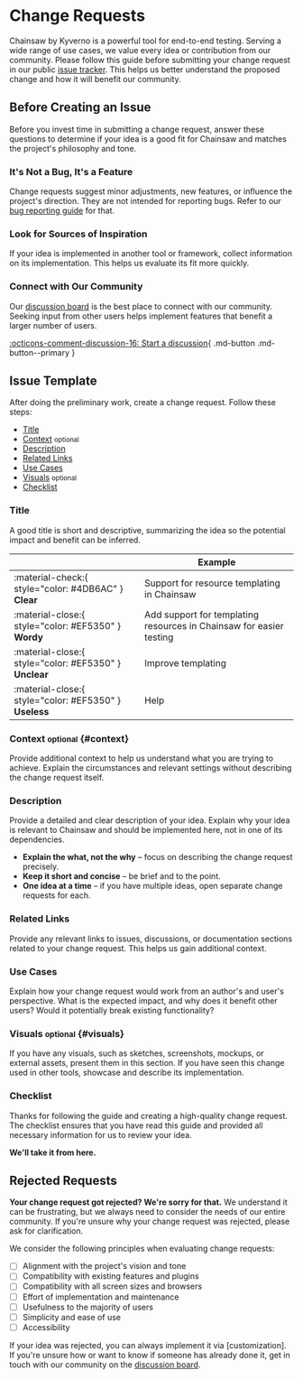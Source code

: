 # Change Requests

Chainsaw by Kyverno is a powerful tool for end-to-end testing. Serving a wide range of use cases, we value every idea or contribution from our community. Please follow this guide before submitting your change request in our public [issue tracker]. This helps us better understand the proposed change and how it will benefit our community.

[issue tracker]: https://github.com/kyverno/chainsaw/issues

## Before Creating an Issue

Before you invest time in submitting a change request, answer these questions to determine if your idea is a good fit for Chainsaw and matches the project's philosophy and tone.


### It's Not a Bug, It's a Feature

Change requests suggest minor adjustments, new features, or influence the project's direction. They are not intended for reporting bugs. Refer to our [bug reporting guide] for that.

[bug reporting guide]: reporting-a-bug.md

### Look for Sources of Inspiration

If your idea is implemented in another tool or framework, collect information on its implementation. This helps us evaluate its fit more quickly.

### Connect with Our Community

Our [discussion board] is the best place to connect with our community. Seeking input from other users helps implement features that benefit a larger number of users.

[discussion board]: https://github.com/kyverno/chainsaw/discussions

[:octicons-comment-discussion-16: Start a discussion][discussion board]{ .md-button .md-button--primary }

## Issue Template

After doing the preliminary work, create a change request. Follow these steps:

- [Title]
- [Context] <small>optional</small>
- [Description]
- [Related Links]
- [Use Cases]
- [Visuals] <small>optional</small>
- [Checklist]

[Title]: #title
[Context]: #context
[Description]: #description
[Related Links]: #related-links
[Use Cases]: #use-cases
[Visuals]: #visuals
[Checklist]: #checklist

### Title

A good title is short and descriptive, summarizing the idea so the potential impact and benefit can be inferred.

| <!-- --> | Example  |
| -------- | -------- |
| :material-check:{ style="color: #4DB6AC" } __Clear__ | Support for resource templating in Chainsaw
| :material-close:{ style="color: #EF5350" } __Wordy__ | Add support for templating resources in Chainsaw for easier testing
| :material-close:{ style="color: #EF5350" } __Unclear__ | Improve templating
| :material-close:{ style="color: #EF5350" } __Useless__ | Help

### Context <small>optional</small> {#context}

Provide additional context to help us understand what you are trying to achieve. Explain the circumstances and relevant settings without describing the change request itself.

### Description

Provide a detailed and clear description of your idea. Explain why your idea is relevant to Chainsaw and should be implemented here, not in one of its dependencies.

- __Explain the what, not the why__ – focus on describing the change request precisely.
- __Keep it short and concise__ – be brief and to the point.
- __One idea at a time__ – if you have multiple ideas, open separate change requests for each.

### Related Links

Provide any relevant links to issues, discussions, or documentation sections related to your change request. This helps us gain additional context.

### Use Cases

Explain how your change request would work from an author's and user's perspective. What is the expected impact, and why does it benefit other users? Would it potentially break existing functionality?

### Visuals <small>optional</small> {#visuals}

If you have any visuals, such as sketches, screenshots, mockups, or external assets, present them in this section. If you have seen this change used in other tools, showcase and describe its implementation.

### Checklist

Thanks for following the guide and creating a high-quality change request. The checklist ensures that you have read this guide and provided all necessary information for us to review your idea.

__We'll take it from here.__

## Rejected Requests

__Your change request got rejected? We're sorry for that.__ We understand it can be frustrating, but we always need to consider the needs of our entire community. If you're unsure why your change request was rejected, please ask for clarification.

We consider the following principles when evaluating change requests:

- [ ] Alignment with the project's vision and tone
- [ ] Compatibility with existing features and plugins
- [ ] Compatibility with all screen sizes and browsers
- [ ] Effort of implementation and maintenance
- [ ] Usefulness to the majority of users
- [ ] Simplicity and ease of use
- [ ] Accessibility

If your idea was rejected, you can always implement it via [customization]. If you're unsure how or want to know if someone has already done it, get in touch with our community on the [discussion board].

<!-- [customization]: ../customization.md -->
